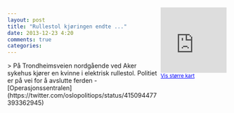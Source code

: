 ```yaml
---
layout: post
title: "Rullestol kjøringen endte ..."
date: 2013-12-23 4:20
comments: true
categories: 
---
```

<div style="float:right; margin:5px; position:relative;top:-130px;"><iframe width="150" height="150" frameborder="0" scrolling="no" marginheight="0" marginwidth="0" src="http://maps.google.com/maps?q=Trondheimsveien,+Oslo&hl=no&t=m&z=14&output=embed&iwloc=&"></iframe><br/><small><a href="http://maps.google.com/maps?q=Trondheimsveien,+Oslo&hl=no&t=m&z=14&source=embed&iwloc=A" style="color:#0000FF;text-align:left" target="_new">Vis st&oslash;rre kart</a></small></div>
> På Trondheimsveien nordgående ved Aker sykehus kjører en kvinne i elektrisk rullestol. Politiet er på vei for å avslutte ferden
- [Operasjonssentralen](https://twitter.com/oslopolitiops/status/415094477393362945)
